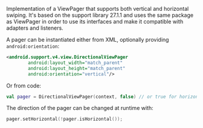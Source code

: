 Implementation of a ViewPager that supports both vertical and horizontal swiping. 
It's based on the support library 27.1.1 and uses the same package as ViewPager
in order to use its interfaces and make it compatible with adapters and listeners.

A pager can be instantiated either from XML, optionally providing `android:orientation`:

```xml
<android.support.v4.view.DirectionalViewPager
        android:layout_width="match_parent"
        android:layout_height="match_parent"
        android:orientation="vertical"/>
```

Or from code:

```kt
val pager = DirectionalViewPager(context, false) // or true for horizontal
```

The direction of the pager can be changed at runtime with:

```kt
pager.setHorizontal(!pager.isHorizontal());
```
